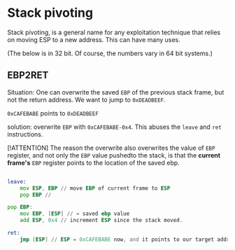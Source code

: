 # Stack pivoting

Stack pivoting, is a general name for any exploitation technique that relies on moving ESP to a new address. This can have many uses.

(The below is in 32 bit. Of course, the numbers vary in 64 bit systems.)

## EBP2RET 
Situation: One can overwrite the saved `EBP` of the previous stack frame, but not the return address. We want to jump to `0xDEADBEEF`. 

`0xCAFEBABE` points to `0xDEADBEEF`

solution: overwrite `EBP` with `0xCAFEBABE-0x4`. This abuses the `leave` and `ret` instructions.

[!ATTENTION] The reason the overwrite also overwrites the value of `EBP` register, and not only the `EBP` value pushedto the stack, is that the **current frame's**  `EBP` register points to the location of the saved ebp.  

```asm

leave:
    mov ESP, EBP // move EBP of current frame to ESP 
    pop EBP // 

pop EBP:
    mov EBP, [ESP] // = saved ebp value
    add ESP, 0x4 // increment ESP since the stack moved.

ret:
    jmp [ESP] // ESP = 0xCAFEBABE now, and it points to our target address.

```
